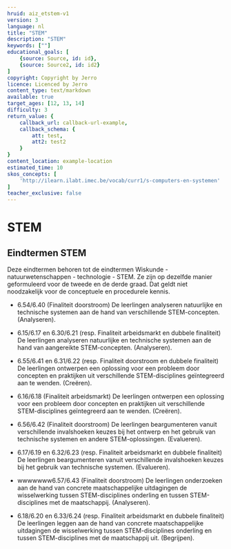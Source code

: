 ```yaml
---
hruid: aiz_etstem-v1
version: 3
language: nl
title: "STEM"
description: "STEM"
keywords: [""]
educational_goals: [
    {source: Source, id: id}, 
    {source: Source2, id: id2}
]
copyright: Copyright by Jerro
licence: Licenced by Jerro
content_type: text/markdown
available: true
target_ages: [12, 13, 14]
difficulty: 3
return_value: {
    callback_url: callback-url-example,
    callback_schema: {
        att: test,
        att2: test2
    }
}
content_location: example-location
estimated_time: 10
skos_concepts: [
    'http://ilearn.ilabt.imec.be/vocab/curr1/s-computers-en-systemen'
]
teacher_exclusive: false
---
```

# STEM
## Eindtermen STEM 
Deze eindtermen behoren tot de eindtermen Wiskunde - natuurwetenschappen - technologie - STEM. Ze zijn op dezelfde manier geformuleerd voor de tweede en de derde graad. Dat geldt niet noodzakelijk voor de conceptuele en procedurele kennis. 


<ul><li>6.54/6.40 (Finaliteit doorstroom) De leerlingen analyseren natuurlijke en technische systemen aan de hand van verschillende STEM-concepten. (Analyseren).</li></ul>
<ul><li>6.15/6.17 en 6.30/6.21 (resp. Finaliteit arbeidsmarkt en dubbele finaliteit) De leerlingen analyseren natuurlijke en technische systemen aan de hand van aangereikte STEM-concepten. (Analyseren).</li></ul>
<ul><li>6.55/6.41 en 6.31/6.22 (resp. Finaliteit doorstroom en dubbele finaliteit) De leerlingen ontwerpen een oplossing voor een probleem door concepten en praktijken uit verschillende STEM-disciplines geïntegreerd aan te wenden. (Creëren).</li></ul>
<ul><li>6.16/6.18 (Finaliteit arbeidsmarkt) De leerlingen ontwerpen een oplossing voor een probleem door concepten en praktijken uit verschillende STEM-disciplines geïntegreerd aan te wenden. (Creëren).</li></ul>
<ul><li>6.56/6.42 (Finaliteit doorstroom) De leerlingen beargumenteren vanuit verschillende invalshoeken keuzes bij het ontwerp en het gebruik van technische systemen en andere STEM-oplossingen. (Evalueren).</li></ul>
<ul><li>6.17/6.19 en 6.32/6.23 (resp. Finaliteit arbeidsmarkt en dubbele finaliteit) De leerlingen beargumenteren vanuit verschillende invalshoeken keuzes bij het gebruik van technische systemen. (Evalueren).</li></ul>
<ul><li>wwwwwww6.57/6.43 (Finaliteit doorstroom) De leerlingen onderzoeken aan de hand van concrete maatschappelijke uitdagingen de wisselwerking tussen STEM-disciplines onderling en tussen STEM-disciplines met de maatschappij. (Analyseren).</li></ul>
<ul><li>6.18/6.20 en 6.33/6.24 (resp. Finaliteit arbeidsmarkt en dubbele finaliteit) De leerlingen leggen aan de hand van concrete maatschappelijke uitdagingen de wisselwerking tussen STEM-disciplines onderling en tussen STEM-disciplines met de maatschappij uit. (Begrijpen).</li></ul>
